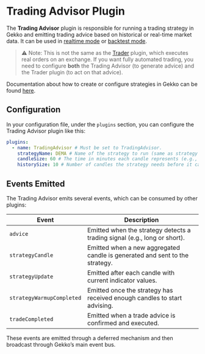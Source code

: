 # Trading Advisor Plugin

The **Trading Advisor** plugin is responsible for running a trading strategy in Gekko and emitting trading advice based on historical or real-time market data. It can be used in [realtime mode](../modes/realtime.md) or [backtest mode](../modes/backtest.md).

> ⚠️ Note: This is not the same as the [Trader](./trader.md) plugin, which executes real orders on an exchange. If you want fully automated trading, you need to configure **both** the Trading Advisor (to generate advice) and the Trader plugin (to act on that advice).

Documentation about how to create or configure strategies in Gekko can be found [here](../strategies/introduction.md).

## Configuration

In your configuration file, under the `plugins` section, you can configure the Trading Advisor plugin like this:

```yaml
plugins:
  - name: TradingAdvisor # Must be set to TradingAdvisor.
    strategyName: DEMA # Name of the strategy to run (same as strategy section).
    candleSize: 60 # The time in minutes each candle represents (e.g., 60 = hourly candles).
    historySize: 10 # Number of candles the strategy needs before it can start generating advice. (warm-up phase)
```

## Events Emitted

The Trading Advisor emits several events, which can be consumed by other plugins:

| Event                        | Description                                                                 |
|------------------------------|-----------------------------------------------------------------------------|
| `advice`                     | Emitted when the strategy detects a trading signal (e.g., long or short).   |
| `strategyCandle`             | Emitted when a new aggregated candle is generated and sent to the strategy. |
| `strategyUpdate`             | Emitted after each candle with current indicator values.                    |
| `strategyWarmupCompleted`    | Emitted once the strategy has received enough candles to start advising.    |
| `tradeCompleted`             | Emitted when a trade advice is confirmed and executed.                      |

These events are emitted through a deferred mechanism and then broadcast through Gekko’s main event bus.
